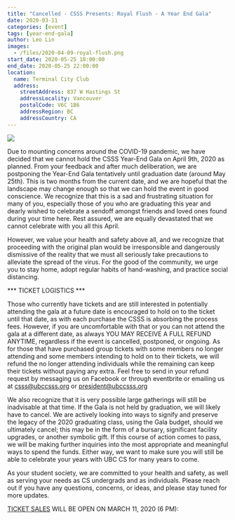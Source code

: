 ```yaml
---
title: "Cancelled - CSSS Presents: Royal Flush - A Year End Gala"
date: 2020-03-11
categories: [event]
tags: [year-end-gala]
author: Leo Lin
images:
  - /files/2020-04-09-royal-flush.png
start_date: 2020-05-25 18:00:00
end_date: 2020-05-25 22:00:00
location:
  name: Terminal City Club
  address:
    streetAddress: 837 W Hastings St
    addressLocality: Vancouver
    postalCode: V6C 1B6
    addressRegion: BC
    addressCountry: CA
---
```


![](/files/2020-04-09-royal-flush.png)


Due to mounting concerns around the COVID-19 pandemic, we have decided that we cannot hold the CSSS Year-End Gala on April 9th, 2020 as planned. From your feedback and after much deliberation, we are postponing the Year-End Gala tentatively until graduation date (around May 25th). This is two months from the current date, and we are hopeful that the landscape may change enough so that we can hold the event in good conscience. We recognize that this is a sad and frustrating situation for many of you, especially those of you who are graduating this year and dearly wished to celebrate a sendoff amongst friends and loved ones found during your time here. Rest assured, we are equally devastated that we cannot celebrate with you all this April.

However, we value your health and safety above all, and we recognize that proceeding with the original plan would be irresponsible and dangerously dismissive of the reality that we must all seriously take precautions to alleviate the spread of the virus. For the good of the community, we urge you to stay home, adopt regular habits of hand-washing, and practice social distancing.

*** TICKET LOGISTICS ***

Those who currently have tickets and are still interested in potentially attending the gala at a future date is encouraged to hold on to the ticket until that date, as with each purchase the CSSS is absorbing the process fees. However, if you are uncomfortable with that or you can not attend the gala at a different date, as always YOU MAY RECEIVE A FULL REFUND ANYTIME, regardless if the event is cancelled, postponed, or ongoing. As for those that have purchased group tickets with some members no longer attending and some members intending to hold on to their tickets, we will refund the no longer attending individuals while the remaining can keep their tickets without paying any extra. Feel free to send in your refund request by messaging us on Facebook or through eventbrite or emailing us at csss@ubccsss.org or president@ubccsss.org

We also recognize that it is very possible large gatherings will still be inadvisable at that time. If the Gala is not held by graduation, we will likely have to cancel. We are actively looking into ways to signify and preserve the legacy of the 2020 graduating class, using the Gala budget, should we ultimately cancel; this may be in the form of a bursary, significant facility upgrades, or another symbolic gift. If this course of action comes to pass, we will be making further inquiries into the most appropriate and meaningful ways to spend the funds. Either way, we want to make sure you will still be able to celebrate your years with UBC CS for many years to come.

As your student society, we are committed to your health and safety, as well as serving your needs as CS undergrads and as individuals. Please reach out if you have any questions, concerns, or ideas, and please stay tuned for more updates.



[TICKET SALES](https://www.eventbrite.ca/e/csss-presents-royal-flush-tickets-99105225397) WILL BE OPEN ON MARCH 11, 2020 (6 PM):
